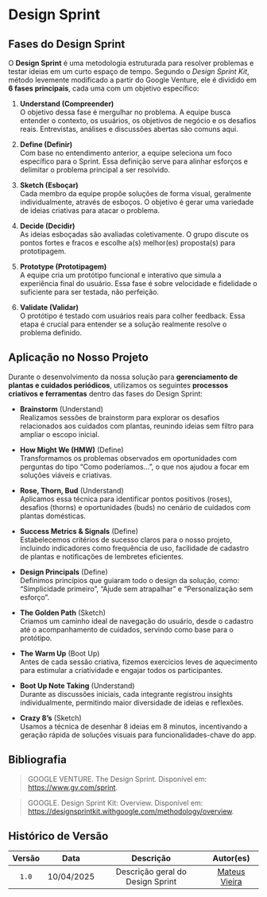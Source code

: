 # Design Sprint

## Fases do Design Sprint

O **Design Sprint** é uma metodologia estruturada para resolver problemas e testar ideias em um curto espaço de tempo. Segundo o *Design Sprint Kit*, método levemente modificado a partir do Google Venture, ele é dividido em **6 fases principais**, cada uma com um objetivo específico:

1. **Understand (Compreender)**  
   O objetivo dessa fase é mergulhar no problema. A equipe busca entender o contexto, os usuários, os objetivos de negócio e os desafios reais. Entrevistas, análises e discussões abertas são comuns aqui.

2. **Define (Definir)**  
   Com base no entendimento anterior, a equipe seleciona um foco específico para o Sprint. Essa definição serve para alinhar esforços e delimitar o problema principal a ser resolvido.

3. **Sketch (Esboçar)**  
   Cada membro da equipe propõe soluções de forma visual, geralmente individualmente, através de esboços. O objetivo é gerar uma variedade de ideias criativas para atacar o problema.

4. **Decide (Decidir)**  
   As ideias esboçadas são avaliadas coletivamente. O grupo discute os pontos fortes e fracos e escolhe a(s) melhor(es) proposta(s) para prototipagem.

5. **Prototype (Prototipagem)**  
   A equipe cria um protótipo funcional e interativo que simula a experiência final do usuário. Essa fase é sobre velocidade e fidelidade o suficiente para ser testada, não perfeição.

6. **Validate (Validar)**  
   O protótipo é testado com usuários reais para colher feedback. Essa etapa é crucial para entender se a solução realmente resolve o problema definido.

## Aplicação no Nosso Projeto

Durante o desenvolvimento da nossa solução para **gerenciamento de plantas e cuidados periódicos**, utilizamos os seguintes **processos criativos e ferramentas** dentro das fases do Design Sprint:

- **Brainstorm** (Understand)  
  Realizamos sessões de brainstorm para explorar os desafios relacionados aos cuidados com plantas, reunindo ideias sem filtro para ampliar o escopo inicial.

- **How Might We (HMW)** (Define)  
  Transformamos os problemas observados em oportunidades com perguntas do tipo “Como poderíamos…”, o que nos ajudou a focar em soluções viáveis e criativas.

- **Rose, Thorn, Bud** (Understand)  
  Aplicamos essa técnica para identificar pontos positivos (roses), desafios (thorns) e oportunidades (buds) no cenário de cuidados com plantas domésticas.

- **Success Metrics & Signals** (Define)  
  Estabelecemos critérios de sucesso claros para o nosso projeto, incluindo indicadores como frequência de uso, facilidade de cadastro de plantas e notificações de lembretes eficientes.

- **Design Principals** (Define)  
  Definimos princípios que guiaram todo o design da solução, como: “Simplicidade primeiro”, “Ajude sem atrapalhar” e “Personalização sem esforço”.

- **The Golden Path** (Sketch)  
  Criamos um caminho ideal de navegação do usuário, desde o cadastro até o acompanhamento de cuidados, servindo como base para o protótipo.

- **The Warm Up** (Boot Up)  
  Antes de cada sessão criativa, fizemos exercícios leves de aquecimento para estimular a criatividade e engajar todos os participantes.

- **Boot Up Note Taking** (Understand)  
  Durante as discussões iniciais, cada integrante registrou insights individualmente, permitindo maior diversidade de ideias e reflexões.

- **Crazy 8’s** (Sketch)  
  Usamos a técnica de desenhar 8 ideias em 8 minutos, incentivando a geração rápida de soluções visuais para funcionalidades-chave do app.

## Bibliografia

> GOOGLE VENTURE. The Design Sprint. Disponível em: https://www.gv.com/sprint.
 
> GOOGLE. Design Sprint Kit: Overview. Disponível em: https://designsprintkit.withgoogle.com/methodology/overview.

## Histórico de Versão

| Versão | Data | Descrição | Autor(es) |
| :-: | :-: | :-: | :-: |
| `1.0` | 10/04/2025  | Descrição geral do Design Sprint | [Mateus Vieira](https://github.com/mateusvrs) |
